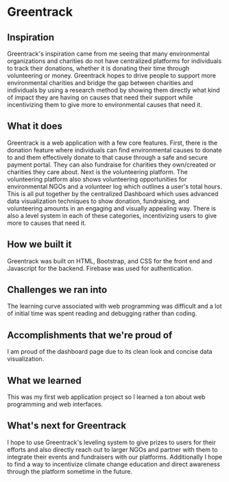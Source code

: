 # Greentrack

 ## Inspiration
Greentrack's inspiration came from me seeing that many environmental organizations and charities do not have centralized platforms for individuals to track their donations, whether it is donating their time through volunteering or money. Greentrack hopes to drive people to support more environmental charities and bridge the gap between charities and individuals  by using a research method by showing them directly what kind of impact they are having on causes that need their support while incentivizing them to give more to environmental causes that need it.
 
## What it does
Greentrack is a web application with a few core features. First, there is the donation feature where individuals can find environmental causes to donate to and them effectively donate to that cause through a safe and secure payment portal. They can also fundraise for charities they own/created or charities they care about. Next is the volunteering platform. The volunteering platform also shows volunteering opportunities for environmental NGOs and a volunteer log which outlines a user's total hours. This is all put together by the centralized Dashboard which uses advanced data visualization techniques to show donation, fundraising, and volunteering amounts in an engaging and visually appealing way. There is also a level system in each of these categories, incentivizing users to give more to causes that need it.  

## How we built it
Greentrack was built on HTML, Bootstrap, and CSS for the front end and Javascript for the backend. Firebase was used for authentication. 

## Challenges we ran into
The learning curve associated with web programming was difficult and a lot of initial time was spent reading and debugging rather than coding. 

## Accomplishments that we're proud of

I am proud of the dashboard page due to its clean look and concise data visualization. 

## What we learned
This was my first web application project so I learned a ton about web programming and web interfaces. 

## What's next for Greentrack
I hope to use Greentrack's leveling system to give prizes to users for their efforts and also directly reach out to larger NGOs and partner with them to integrate their events and fundraisers with our platforms. Additionally I hope to find a way to incentivize climate change education and direct awareness through the platform sometime in the future. 

